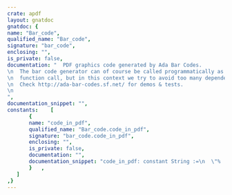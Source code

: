 ```yaml
---
crate: apdf
layout: gnatdoc
gnatdoc: {
name: "Bar_code",
qualified_name: "Bar_code",
signature: "bar_code",
enclosing: "",
is_private: false,
documentation: "  PDF graphics code generated by Ada Bar Codes.\n  The bar code generator can of course be called programmatically as well with a single\n  function call, but in this context we try to avoid too many dependencies between projects.\n  Check http://ada-bar-codes.sf.net/ for demos & tests.\n",
documentation_snippet: "",
constants:    [
       {
       name: "code_in_pdf",
       qualified_name: "Bar_code.code_in_pdf",
       signature: "bar_code.code_in_pdf",
       enclosing: "",
       is_private: false,
       documentation: "",
       documentation_snippet: "code_in_pdf: constant String :=\n  \"%  Begin of Bar code                                                                   \" & ASCII.LF &\n  \"%    Automatically generated by Ada Bar Codes                                          \" & ASCII.LF &\n  \"%    Bar code format: CODE_128                                                         \" & ASCII.LF &\n  \"%    Text to be encoded: [Hello from Ada Bar Codes ( http://ada-bar-codes.sf.net/ ) !] \" & ASCII.LF &\n  \"%    This PDF snippet has to be included into a PDF document.                          \" & ASCII.LF &\n  \"%    For instance, use Insert_Graphics_PDF_Code of PDF_Out, http://apdf.sf.net/        \" & ASCII.LF &\n  \"   q   \" & ASCII.LF &\n  \"   0 g \" & ASCII.LF &\n  \"150 320 1.7543859649122807 50 re                  \" & ASCII.LF &\n  \"152.631578947368421 320 .877192982456140351 50 re \" & ASCII.LF &\n  \"155.263157894736842 320 .877192982456140351 50 re \" & ASCII.LF &\n  \"159.649122807017544 320 1.7543859649122807 50 re  \" & ASCII.LF &\n  \"164.035087719298246 320 .877192982456140351 50 re \" & ASCII.LF &\n  \"165.789473684210526 320 .877192982456140351 50 re \" & ASCII.LF &\n  \"169.298245614035088 320 .877192982456140351 50 re \" & ASCII.LF &\n  \"171.052631578947368 320 1.7543859649122807 50 re  \" & ASCII.LF &\n  \"174.56140350877193 320 .877192982456140351 50 re  \" & ASCII.LF &\n  \"178.947368421052632 320 1.7543859649122807 50 re  \" & ASCII.LF &\n  \"182.456140350877193 320 .877192982456140351 50 re \" & ASCII.LF &\n  \"184.210526315789474 320 .877192982456140351 50 re \" & ASCII.LF &\n  \"188.596491228070175 320 1.7543859649122807 50 re  \" & ASCII.LF &\n  \"192.105263157894737 320 .877192982456140351 50 re \" & ASCII.LF &\n  \"193.859649122807018 320 .877192982456140351 50 re \" & ASCII.LF &\n  \"198.245614035087719 320 .877192982456140351 50 re \" & ASCII.LF &\n  \"201.754385964912281 320 3.5087719298245614 50 re  \" & ASCII.LF &\n  \"206.140350877192982 320 .877192982456140351 50 re \" & ASCII.LF &\n  \"207.894736842105263 320 1.7543859649122807 50 re  \" & ASCII.LF &\n  \"210.526315789473684 320 1.7543859649122807 50 re  \" & ASCII.LF &\n  \"214.035087719298246 320 1.7543859649122807 50 re  \" & ASCII.LF &\n  \"217.543859649122807 320 .877192982456140351 50 re \" & ASCII.LF &\n  \"219.298245614035088 320 1.7543859649122807 50 re  \" & ASCII.LF &\n  \"224.56140350877193 320 .877192982456140351 50 re  \" & ASCII.LF &\n  \"227.192982456140351 320 .877192982456140351 50 re \" & ASCII.LF &\n  \"229.824561403508772 320 .877192982456140351 50 re \" & ASCII.LF &\n  \"232.456140350877193 320 3.5087719298245614 50 re  \" & ASCII.LF &\n  \"236.842105263157895 320 .877192982456140351 50 re \" & ASCII.LF &\n  \"240.350877192982456 320 3.5087719298245614 50 re  \" & ASCII.LF &\n  \"244.736842105263158 320 .877192982456140351 50 re \" & ASCII.LF &\n  \"246.491228070175439 320 3.5087719298245614 50 re  \" & ASCII.LF &\n  \"250.87719298245614 320 2.63157894736842105 50 re  \" & ASCII.LF &\n  \"254.385964912280702 320 .877192982456140351 50 re \" & ASCII.LF &\n  \"256.140350877192982 320 1.7543859649122807 50 re  \" & ASCII.LF &\n  \"258.771929824561404 320 1.7543859649122807 50 re  \" & ASCII.LF &\n  \"262.280701754385965 320 1.7543859649122807 50 re  \" & ASCII.LF &\n  \"265.789473684210526 320 .877192982456140351 50 re \" & ASCII.LF &\n  \"267.543859649122807 320 .877192982456140351 50 re \" & ASCII.LF &\n  \"271.052631578947368 320 1.7543859649122807 50 re  \" & ASCII.LF &\n  \"275.43859649122807 320 .877192982456140351 50 re  \" & ASCII.LF &\n  \"279.824561403508772 320 .877192982456140351 50 re \" & ASCII.LF &\n  \"282.456140350877193 320 1.7543859649122807 50 re  \" & ASCII.LF &\n  \"285.087719298245614 320 .877192982456140351 50 re \" & ASCII.LF &\n  \"287.719298245614035 320 .877192982456140351 50 re \" & ASCII.LF &\n  \"289.473684210526316 320 1.7543859649122807 50 re  \" & ASCII.LF &\n  \"294.736842105263158 320 1.7543859649122807 50 re  \" & ASCII.LF &\n  \"297.368421052631579 320 1.7543859649122807 50 re  \" & ASCII.LF &\n  \"300.87719298245614 320 1.7543859649122807 50 re   \" & ASCII.LF &\n  \"304.385964912280702 320 .877192982456140351 50 re \" & ASCII.LF &\n  \"307.894736842105263 320 .877192982456140351 50 re \" & ASCII.LF &\n  \"309.649122807017544 320 1.7543859649122807 50 re  \" & ASCII.LF &\n  \"314.035087719298246 320 .877192982456140351 50 re \" & ASCII.LF &\n  \"316.666666666666667 320 .877192982456140351 50 re \" & ASCII.LF &\n  \"318.421052631578947 320 1.7543859649122807 50 re  \" & ASCII.LF &\n  \"323.68421052631579 320 .877192982456140351 50 re  \" & ASCII.LF &\n  \"326.315789473684211 320 .877192982456140351 50 re \" & ASCII.LF &\n  \"328.947368421052632 320 3.5087719298245614 50 re  \" & ASCII.LF &\n  \"333.333333333333333 320 1.7543859649122807 50 re  \" & ASCII.LF &\n  \"335.964912280701754 320 1.7543859649122807 50 re  \" & ASCII.LF &\n  \"339.473684210526316 320 1.7543859649122807 50 re  \" & ASCII.LF &\n  \"342.982456140350877 320 .877192982456140351 50 re \" & ASCII.LF &\n  \"346.491228070175439 320 .877192982456140351 50 re \" & ASCII.LF &\n  \"350 320 1.7543859649122807 50 re                  \" & ASCII.LF &\n  \"352.631578947368421 320 .877192982456140351 50 re \" & ASCII.LF &\n  \"356.140350877192982 320 3.5087719298245614 50 re  \" & ASCII.LF &\n  \"360.526315789473684 320 .877192982456140351 50 re \" & ASCII.LF &\n  \"362.280701754385965 320 .877192982456140351 50 re \" & ASCII.LF &\n  \"366.666666666666667 320 .877192982456140351 50 re \" & ASCII.LF &\n  \"369.298245614035088 320 1.7543859649122807 50 re  \" & ASCII.LF &\n  \"371.929824561403509 320 .877192982456140351 50 re \" & ASCII.LF &\n  \"373.684210526315789 320 1.7543859649122807 50 re  \" & ASCII.LF &\n  \"377.192982456140351 320 .877192982456140351 50 re \" & ASCII.LF &\n  \"381.578947368421053 320 .877192982456140351 50 re \" & ASCII.LF &\n  \"383.333333333333333 320 3.5087719298245614 50 re  \" & ASCII.LF &\n  \"388.596491228070175 320 .877192982456140351 50 re \" & ASCII.LF &\n  \"391.228070175438596 320 1.7543859649122807 50 re  \" & ASCII.LF &\n  \"393.859649122807018 320 1.7543859649122807 50 re  \" & ASCII.LF &\n  \"397.368421052631579 320 1.7543859649122807 50 re  \" & ASCII.LF &\n  \"400.87719298245614 320 .877192982456140351 50 re  \" & ASCII.LF &\n  \"404.385964912280702 320 1.7543859649122807 50 re  \" & ASCII.LF &\n  \"407.894736842105263 320 .877192982456140351 50 re \" & ASCII.LF &\n  \"410.526315789473684 320 1.7543859649122807 50 re  \" & ASCII.LF &\n  \"413.157894736842105 320 1.7543859649122807 50 re  \" & ASCII.LF &\n  \"416.666666666666667 320 1.7543859649122807 50 re  \" & ASCII.LF &\n  \"420.175438596491228 320 .877192982456140351 50 re \" & ASCII.LF &\n  \"422.807017543859649 320 1.7543859649122807 50 re  \" & ASCII.LF &\n  \"428.070175438596491 320 .877192982456140351 50 re \" & ASCII.LF &\n  \"429.824561403508772 320 .877192982456140351 50 re \" & ASCII.LF &\n  \"432.456140350877193 320 3.5087719298245614 50 re  \" & ASCII.LF &\n  \"436.842105263157895 320 .877192982456140351 50 re \" & ASCII.LF &\n  \"439.473684210526316 320 .877192982456140351 50 re \" & ASCII.LF &\n  \"442.105263157894737 320 3.5087719298245614 50 re  \" & ASCII.LF &\n  \"446.491228070175439 320 .877192982456140351 50 re \" & ASCII.LF &\n  \"449.12280701754386 320 .877192982456140351 50 re  \" & ASCII.LF &\n  \"450.87719298245614 320 .877192982456140351 50 re  \" & ASCII.LF &\n  \"453.508771929824561 320 3.5087719298245614 50 re  \" & ASCII.LF &\n  \"458.771929824561404 320 2.63157894736842105 50 re \" & ASCII.LF &\n  \"463.157894736842105 320 .877192982456140351 50 re \" & ASCII.LF &\n  \"465.789473684210526 320 1.7543859649122807 50 re  \" & ASCII.LF &\n  \"468.421052631578947 320 .877192982456140351 50 re \" & ASCII.LF &\n  \"470.175438596491228 320 2.63157894736842105 50 re \" & ASCII.LF &\n  \"474.56140350877193 320 1.7543859649122807 50 re   \" & ASCII.LF &\n  \"478.070175438596491 320 .877192982456140351 50 re \" & ASCII.LF &\n  \"479.824561403508772 320 2.63157894736842105 50 re \" & ASCII.LF &\n  \"484.210526315789474 320 1.7543859649122807 50 re  \" & ASCII.LF &\n  \"487.719298245614035 320 .877192982456140351 50 re \" & ASCII.LF &\n  \"490.350877192982456 320 .877192982456140351 50 re \" & ASCII.LF &\n  \"492.105263157894737 320 1.7543859649122807 50 re  \" & ASCII.LF &\n  \"497.368421052631579 320 .877192982456140351 50 re \" & ASCII.LF &\n  \"501.754385964912281 320 .877192982456140351 50 re \" & ASCII.LF &\n  \"504.385964912280702 320 1.7543859649122807 50 re  \" & ASCII.LF &\n  \"507.017543859649123 320 .877192982456140351 50 re \" & ASCII.LF &\n  \"509.649122807017544 320 .877192982456140351 50 re \" & ASCII.LF &\n  \"511.403508771929825 320 1.7543859649122807 50 re  \" & ASCII.LF &\n  \"516.666666666666667 320 .877192982456140351 50 re \" & ASCII.LF &\n  \"519.298245614035088 320 1.7543859649122807 50 re  \" & ASCII.LF &\n  \"521.929824561403509 320 2.63157894736842105 50 re \" & ASCII.LF &\n  \"526.315789473684211 320 .877192982456140351 50 re \" & ASCII.LF &\n  \"528.947368421052632 320 .877192982456140351 50 re \" & ASCII.LF &\n  \"533.333333333333333 320 1.7543859649122807 50 re  \" & ASCII.LF &\n  \"535.964912280701754 320 .877192982456140351 50 re \" & ASCII.LF &\n  \"538.596491228070175 320 .877192982456140351 50 re \" & ASCII.LF &\n  \"540.350877192982456 320 1.7543859649122807 50 re  \" & ASCII.LF &\n  \"545.614035087719298 320 .877192982456140351 50 re \" & ASCII.LF &\n  \"548.245614035087719 320 .877192982456140351 50 re \" & ASCII.LF &\n  \"550.87719298245614 320 3.5087719298245614 50 re   \" & ASCII.LF &\n  \"555.263157894736842 320 .877192982456140351 50 re \" & ASCII.LF &\n  \"557.894736842105263 320 1.7543859649122807 50 re  \" & ASCII.LF &\n  \"560.526315789473684 320 2.63157894736842105 50 re \" & ASCII.LF &\n  \"564.912280701754386 320 .877192982456140351 50 re \" & ASCII.LF &\n  \"569.298245614035088 320 .877192982456140351 50 re \" & ASCII.LF &\n  \"571.052631578947368 320 1.7543859649122807 50 re  \" & ASCII.LF &\n  \"574.56140350877193 320 .877192982456140351 50 re  \" & ASCII.LF &\n  \"578.070175438596491 320 3.5087719298245614 50 re  \" & ASCII.LF &\n  \"582.456140350877193 320 .877192982456140351 50 re \" & ASCII.LF &\n  \"584.210526315789474 320 .877192982456140351 50 re \" & ASCII.LF &\n  \"588.596491228070175 320 .877192982456140351 50 re \" & ASCII.LF &\n  \"591.228070175438597 320 1.7543859649122807 50 re  \" & ASCII.LF &\n  \"593.859649122807018 320 .877192982456140351 50 re \" & ASCII.LF &\n  \"595.614035087719298 320 1.7543859649122807 50 re  \" & ASCII.LF &\n  \"599.12280701754386 320 .877192982456140351 50 re  \" & ASCII.LF &\n  \"603.508771929824561 320 .877192982456140351 50 re \" & ASCII.LF &\n  \"605.263157894736842 320 3.5087719298245614 50 re  \" & ASCII.LF &\n  \"610.526315789473684 320 .877192982456140351 50 re \" & ASCII.LF &\n  \"613.157894736842105 320 .877192982456140351 50 re \" & ASCII.LF &\n  \"615.789473684210526 320 1.7543859649122807 50 re  \" & ASCII.LF &\n  \"619.298245614035088 320 2.63157894736842105 50 re \" & ASCII.LF &\n  \"622.807017543859649 320 .877192982456140351 50 re \" & ASCII.LF &\n  \"624.56140350877193 320 3.5087719298245614 50 re   \" & ASCII.LF &\n  \"629.824561403508772 320 .877192982456140351 50 re \" & ASCII.LF &\n  \"632.456140350877193 320 .877192982456140351 50 re \" & ASCII.LF &\n  \"634.210526315789474 320 1.7543859649122807 50 re  \" & ASCII.LF &\n  \"639.473684210526316 320 .877192982456140351 50 re \" & ASCII.LF &\n  \"642.105263157894737 320 .877192982456140351 50 re \" & ASCII.LF &\n  \"644.736842105263158 320 1.7543859649122807 50 re  \" & ASCII.LF &\n  \"648.245614035087719 320 2.63157894736842105 50 re \" & ASCII.LF &\n  \"651.754385964912281 320 1.7543859649122807 50 re  \" & ASCII.LF &\n  \"657.017543859649123 320 .877192982456140351 50 re \" & ASCII.LF &\n  \"658.771929824561403 320 .877192982456140351 50 re \" & ASCII.LF &\n  \"661.403508771929825 320 .877192982456140351 50 re \" & ASCII.LF &\n  \"663.157894736842105 320 1.7543859649122807 50 re  \" & ASCII.LF &\n  \"666.666666666666667 320 .877192982456140351 50 re \" & ASCII.LF &\n  \"671.052631578947368 320 .877192982456140351 50 re \" & ASCII.LF &\n  \"673.68421052631579 320 3.5087719298245614 50 re   \" & ASCII.LF &\n  \"678.070175438596491 320 .877192982456140351 50 re \" & ASCII.LF &\n  \"680.701754385964912 320 .877192982456140351 50 re \" & ASCII.LF &\n  \"682.456140350877193 320 2.63157894736842105 50 re \" & ASCII.LF &\n  \"686.842105263157895 320 1.7543859649122807 50 re  \" & ASCII.LF &\n  \"690.350877192982456 320 1.7543859649122807 50 re  \" & ASCII.LF &\n  \"692.982456140350877 320 1.7543859649122807 50 re  \" & ASCII.LF &\n  \"696.491228070175439 320 1.7543859649122807 50 re  \" & ASCII.LF &\n  \"700 320 1.7543859649122807 50 re                  \" & ASCII.LF &\n  \"703.508771929824561 320 .877192982456140351 50 re \" & ASCII.LF &\n  \"706.140350877192982 320 .877192982456140351 50 re \" & ASCII.LF &\n  \"709.649122807017544 320 1.7543859649122807 50 re  \" & ASCII.LF &\n  \"712.280701754385965 320 1.7543859649122807 50 re  \" & ASCII.LF &\n  \"715.789473684210526 320 1.7543859649122807 50 re  \" & ASCII.LF &\n  \"719.298245614035088 320 1.7543859649122807 50 re  \" & ASCII.LF &\n  \"722.807017543859649 320 1.7543859649122807 50 re  \" & ASCII.LF &\n  \"725.43859649122807 320 1.7543859649122807 50 re   \" & ASCII.LF &\n  \"728.947368421052632 320 .877192982456140351 50 re \" & ASCII.LF &\n  \"732.456140350877193 320 .877192982456140351 50 re \" & ASCII.LF &\n  \"735.964912280701754 320 1.7543859649122807 50 re  \" & ASCII.LF &\n  \"738.596491228070175 320 1.7543859649122807 50 re  \" & ASCII.LF &\n  \"742.982456140350877 320 2.63157894736842105 50 re \" & ASCII.LF &\n  \"746.491228070175439 320 .877192982456140351 50 re \" & ASCII.LF &\n  \"748.245614035087719 320 1.7543859649122807 50 re  \" & ASCII.LF &\n  \"   f  \" & ASCII.LF &\n  \"   Q  \" & ASCII.LF &\n  \"%  End of bar code\";",
       }   ,
   ]
,}
---
```

